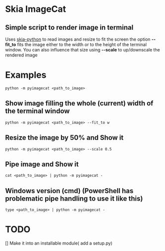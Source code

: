 # Skia ImageCat
## Simple script to render image in terminal
Uses [skia-python](https://github.com/kyamagu/skia-python) to read images and resize to fit the screen the option **--fit_to** fits the image either to the width or to the 
height of the terminal window. You can also influence that size using 
**--scale** to up/downscale the rendered image


# Examples

```python -m pyimagecat <path_to_image>```

## Show image filling the whole (current) width of the terminal window

```python -m pyimagecat <path_to_image> --fit_to w```


## Resize the image by 50% and Show it

```python -m pyimagecat <path_to_image> --scale 0.5```

## Pipe image and Show it

```cat <path_to_image> | python -m pyimagecat -```

## Windows version (cmd) (PowerShell has problematic pipe handling to use it like this)

```type <path_to_image> | python -m pyimagecat -```


# TODO
[] Make it into an installable module( add a setup.py)